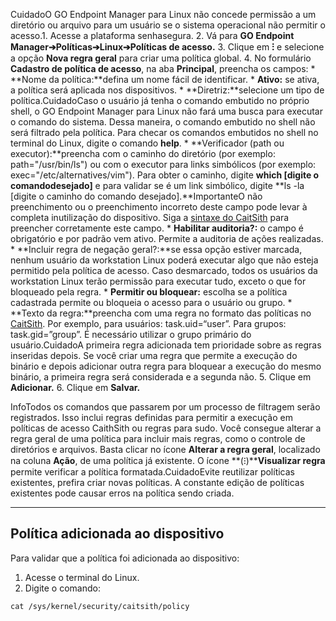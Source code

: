CuidadoO GO Endpoint Manager para Linux não concede permissão a um diretório ou arquivo para um usuário se o sistema operacional não permitir o acesso.1. Acesse a plataforma senhasegura.
2. Vá para **GO Endpoint Manager➔Políticas➔Linux➔Políticas de acesso.**
3. Clique em **⁝** e selecione a opção **Nova regra geral** para criar uma política global.
4. No formulário **Cadastro de política de acesso**, na aba **Principal**, preencha os campos:
	* **Nome da política:**defina um nome fácil de identificar.
	* **Ativo:** se ativa, a política será aplicada nos dispositivos.
	* **Diretriz:**selecione um tipo de política.CuidadoCaso o usuário já tenha o comando embutido no próprio shell, o GO Endpoint Manager para Linux não fará uma busca para executar o comando do sistema. Dessa maneira, o comando embutido no shell não será filtrado pela política. Para checar os comandos embutidos no shell no terminal do Linux, digite o comando **help**.
	* **Verificador (path ou executor):**preencha com o caminho do diretório (por exemplo: path\="/usr/bin/ls") ou com o executor para links simbólicos (por exemplo: exec\="/etc/alternatives/vim"). Para obter o caminho, digite **which \[digite o comando****desejado****]** e para validar se é um link simbólico, digite **ls \-la \[digite o caminho do comando desejado].**ImportanteO não preenchimento ou o preenchimento incorreto deste campo pode levar à completa inutilização do dispositivo. Siga a [sintaxe do CaitSith](https://caitsith.osdn.jp/#syntax_list) para preencher corretamente este campo.
	* **Habilitar auditoria?:** o campo é obrigatório e por padrão vem ativo. Permite a auditoria de ações realizadas.
	* **Incluir regra de negação geral?:**se essa opção estiver marcada, nenhum usuário da workstation Linux poderá executar algo que não esteja permitido pela política de acesso. Caso desmarcado, todos os usuários da workstation Linux terão permissão para executar tudo, exceto o que for bloqueado pela regra.
	* **Permitir ou bloquear:** escolha se a política cadastrada permite ou bloqueia o acesso para o usuário ou grupo.
	* **Texto da regra:**preencha com uma regra no formato das políticas no [CaitSith](https://caitsith.osdn.jp/#syntax_list). Por exemplo, para usuários: task.uid\=“user”. Para grupos: task.gid\=”group”. É necessário utilizar o grupo primário do usuário.CuidadoA primeira regra adicionada tem prioridade sobre as regras inseridas depois. Se você criar uma regra que permite a execução do binário e depois adicionar outra regra para bloquear a execução do mesmo binário, a primeira regra será considerada e a segunda não.
5. Clique em **Adicionar.**
6. Clique em **Salvar.**

InfoTodos os comandos que passarem por um processo de filtragem serão registrados. Isso inclui regras definidas para permitir a execução em políticas de acesso CaithSith ou regras para sudo. Você consegue alterar a regra geral de uma política para incluir mais regras, como o controle de diretórios e arquivos. Basta clicar no ícone **Alterar a regra geral**, localizado na coluna **Ação**, de uma política já existente. O ícone **(⁝)****Visualizar regra** permite verificar a política formatada.CuidadoEvite reutilizar políticas existentes, prefira criar novas políticas. A constante edição de políticas existentes pode causar erros na política sendo criada.  




---

## Política adicionada ao dispositivo

Para validar que a política foi adicionada ao dispositivo:

1. Acesse o terminal do Linux.
2. Digite o comando:


```
cat /sys/kernel/security/caitsith/policy
```
